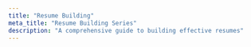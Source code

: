 ```yaml
---
title: "Resume Building"
meta_title: "Resume Building Series"
description: "A comprehensive guide to building effective resumes"
---
```










